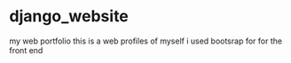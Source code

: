 # django_website
my web portfolio
this is a web profiles of myself i used bootsrap for for the front end
